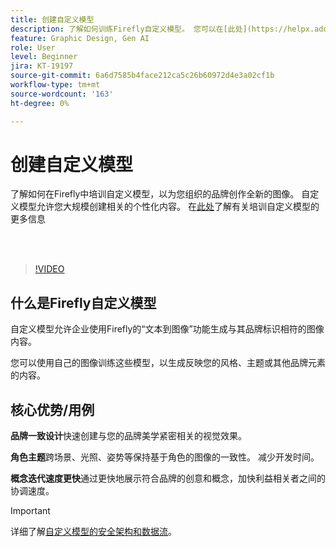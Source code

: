 ```yaml
---
title: 创建自定义模型
description: 了解如何训练Firefly自定义模型。 您可以在[此处](https://helpx.adobe.com/firefly/web/work-with-enterprise-features/train-custom-models/custom-models-overview.html)阅读更多详细信息。
feature: Graphic Design, Gen AI
role: User
level: Beginner
jira: KT-19197
source-git-commit: 6a6d7585b4face212ca5c26b60972d4e3a02cf1b
workflow-type: tm+mt
source-wordcount: '163'
ht-degree: 0%

---
```


# 创建自定义模型

了解如何在Firefly中培训自定义模型，以为您组织的品牌创作全新的图像。 自定义模型允许您大规模创建相关的个性化内容。 在[此处](https://helpx.adobe.com/firefly/web/work-with-enterprise-features/train-custom-models/custom-models-overview.html)了解有关培训自定义模型的更多信息

<br> 

>[!VIDEO](https://video.tv.adobe.com/v/3474931?quality=12&learn=on&hidetitle=true)

## 什么是Firefly自定义模型

自定义模型允许企业使用Firefly的“文本到图像”功能生成与其品牌标识相符的图像内容。

您可以使用自己的图像训练这些模型，以生成反映您的风格、主题或其他品牌元素的内容。

## 核心优势/用例

**品牌一致设计**&#x200B;快速创建与您的品牌美学紧密相关的视觉效果。

**角色主题**&#x200B;跨场景、光照、姿势等保持基于角色的图像的一致性。 减少开发时间。

**概念迭代速度更快**&#x200B;通过更快地展示符合品牌的创意和概念，加快利益相关者之间的协调速度。

>[!IMPORTANT]
>
>详细了解[自定义模型的安全架构和数据流](https://www.adobe.com/content/dam/cc/en/trust-center/ungated/whitepapers/creative-cloud/adobe-firefly-custom-models-security-fact-sheet.pdf)。
